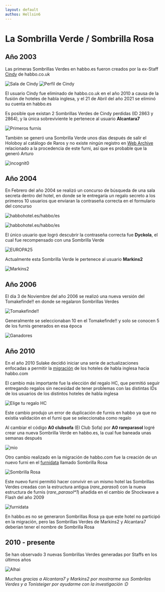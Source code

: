 ```yaml
---
layout: default
authos: Hellsin6
---
```


# La Sombrilla Verde / Sombrilla Rosa

## Año 2003

Las primeras Sombrillas Verdes en habbo.es fueron creados por la ex-Staff [Cindy](https://habboxwiki.com/Cindy) de habbo.co.uk

![Sala de Cindy](sala_cindy.jpg)
![Perfíl de Cindy](cindy_perfil.PNG)

El usuario Cindy fue eliminado de habbo.co.uk en el año 2010 a causa de la fusión de hoteles de habla inglesa, y el 21 de Abril del año 2021 se eliminó su cuenta en habbo.es

Es posible que existan 2 Sombrillas Verdes de Cindy perdidas (ID 2863 y 2864), y la única sobreviviente le pertenece al usuario **Alcantara7**

![Primeros furnis](primeros.PNG)

También se generó una Sombrilla Verde unos días después de salir el Holoboy al catálogo de Raros y no existe ningún registro en [Web Archive](https://web.archive.org/web/20030701000000*/http://www.habbohotel.es/habbo/es/) relacionado a la procedencia de este furni, así que es probable que la generó Arturo

![incognit0](incognit0.PNG)


## Año 2004

En Febrero del año 2004 se realizó un concurso de búsqueda de una sala secreta dentro del hotel, en donde se le entregaría un regalo secreto a los primeros 10 usuarios que enviaran la contraseña correcta en el formulario del concurso

![habbohotel.es/habbo/es](pagina_2004.PNG)

![habbohotel.es/habbo/es](pagina_secreto_2004.PNG)

El único usuario que logró descubrir la contraseña correcta fue **Dyckola**, el cual fue recompensado con una Sombrilla Verde

![EUROPA25](EUROPA25.PNG)

Actualmente esta Sombrilla Verde le pertenece al usuario **Markins2**

![Markins2](markins2.PNG)

## Año 2006

El día 3 de Noviembre del año 2006 se realizó una nueva versión del Tomakefinde!! en donde se regalaron Sombrillas Verdes

![Tomakefinde!!](tomakefinde.PNG)

Generalmente se seleccionaban 10 en el Tomakefinde!! y solo se conocen 5 de los furnis generados en esa época

![Ganadores](parasoles_tomakefinde.PNG)

## Año 2010

En el año 2010 Sulake decidió iniciar una serie de actualizaciones enfocadas a permitir la [migración](https://habboxwiki.com/Merge) de los hoteles de habla inglesa hacia habbo.com

El cambio más importante fue la elección del regalo HC, que permitió seguir entregando regalos sin necesidad de tener problemas con las distintas IDs de los usuarios de los distintos hoteles de habla inglesa

![Elige tu regalo HC](regalo_hc.PNG)

Este cambio produjo un error de duplicación de furnis en habbo ya que no existía validación en el furni que se seleccionaba como regalo

Al cambiar el código **A0 clubsofa** (El Club Sofa) por **A0 rareparasol** logré crear una nueva Sombrilla Verde en habbo.es, la cual fue baneada unas semanas después

![mio](mio.PNG)

Otro cambio realizado en la migración de habbo.com fue la creación de un nuevo furni en el [furnidata](https://www.habbo.es/gamedata/furnidata_json/1) llamado Sombrilla Rosa

![Sombrilla Rosa](sombrilla_rosa.PNG)

Este nuevo furni permitió hacer convivir en un mismo hotel las Sombrillas Verdes creadas con la estructura antigua (_rare_parasol_) con la nueva estructura de furnis (_rare_parasol*1_) añadida en el cambio de Shockwave a Flash del año 2009

![furnidata](furnidata.png)

En habbo.es no se generaron Sombrillas Rosa ya que este hotel no participó en la migración, pero las Sombrillas Verdes de Markins2 y Alcantara7 deberían tener el nombre de Sombrilla Rosa

## 2010 - presente

Se han observado 3 nuevas Sombrillas Verdes generadas por Staffs en los últimos años

![Alhai](staffs.png)


_Muchas gracias a Alcantara7 y Markins2 por mostrarme sus Sombrilas Verdes y a Tonisteiger por ayudarme con la investigación :D_